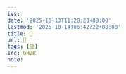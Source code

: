 ```yaml
---
ivs:
date: '2025-10-13T11:28:20+08:00'
lastmod: '2025-10-14T06:42:22+08:00'
title: 󰜣
url: 󰜣
tags: [望]
src: GHZR
note:
---
```

